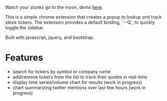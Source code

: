 Watch your stonks go to the moon, demo [here](https://nverno.github.io/stonks).

This is a simple chrome extension that creates a popup to lookup and track
stock tickers. The extension provides a default binding, \`<Ctrl>-<Shift>-Q\`, to
quickly toggle the sidebar.

Built with javascript, jquery, and bootstrap.

# Features

- search for tickers by symbol or company name
- add/remove tickers from the list to track their quotes in real-time
- display time series/volume chart for results (work in progress)
- chart summarizing twitter mentions over last few hours (work in progress)
